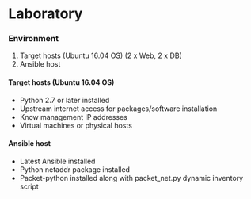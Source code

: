 # Laboratory
### Environment
1. Target hosts (Ubuntu 16.04 OS) (2 x Web, 2 x DB)
2. Ansible host

#### Target hosts (Ubuntu 16.04 OS)
- Python 2.7 or later installed
- Upstream internet access for packages/software installation
- Know management IP addresses
- Virtual machines or physical hosts

#### Ansible host
- Latest Ansible installed
- Python netaddr package installed
- Packet-python installed along with packet_net.py dynamic inventory script